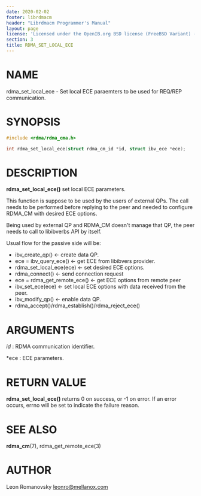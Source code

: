 ```yaml
---
date: 2020-02-02
footer: librdmacm
header: "Librdmacm Programmer's Manual"
layout: page
license: 'Licensed under the OpenIB.org BSD license (FreeBSD Variant) - See COPYING.md'
section: 3
title: RDMA_SET_LOCAL_ECE
---
```


# NAME

rdma_set_local_ece - Set local ECE paraemters to be used for REQ/REP communication.

# SYNOPSIS

```c
#include <rdma/rdma_cma.h>

int rdma_set_local_ece(struct rdma_cm_id *id, struct ibv_ece *ece);
```
# DESCRIPTION

**rdma_set_local_ece()** set local ECE parameters.

This function is suppose to be used by the users of external QPs. The call needs
to be performed before replying to the peer and needed to configure RDMA_CM with
desired ECE options.

Being used by external QP and RDMA_CM doesn't manage that QP, the peer needs
to call to libibverbs API by itself.

Usual flow for the passive side will be:

 * ibv_create_qp() <- create data QP.
 * ece = ibv_query_ece() <- get ECE from libibvers provider.
 * rdma_set_local_ece(ece) <- set desired ECE options.
 * rdma_connect() <- send connection request
 * ece = rdma_get_remote_ece() <- get ECE options from remote peer
 * ibv_set_ece(ece) <- set local ECE options with data received from the peer.
 * ibv_modify_qp() <- enable data QP.
 * rdma_accept()/rdma_establish()/rdma_reject_ece()

# ARGUMENTS

*id*
:    RDMA communication identifier.

*ece
:    ECE parameters.

# RETURN VALUE

**rdma_set_local_ece()** returns 0 on success, or -1 on error.  If an error occurs, errno will be set to indicate the failure reason.

# SEE ALSO

**rdma_cm**(7), rdma_get_remote_ece(3)

# AUTHOR

Leon Romanovsky <leonro@mellanox.com>
